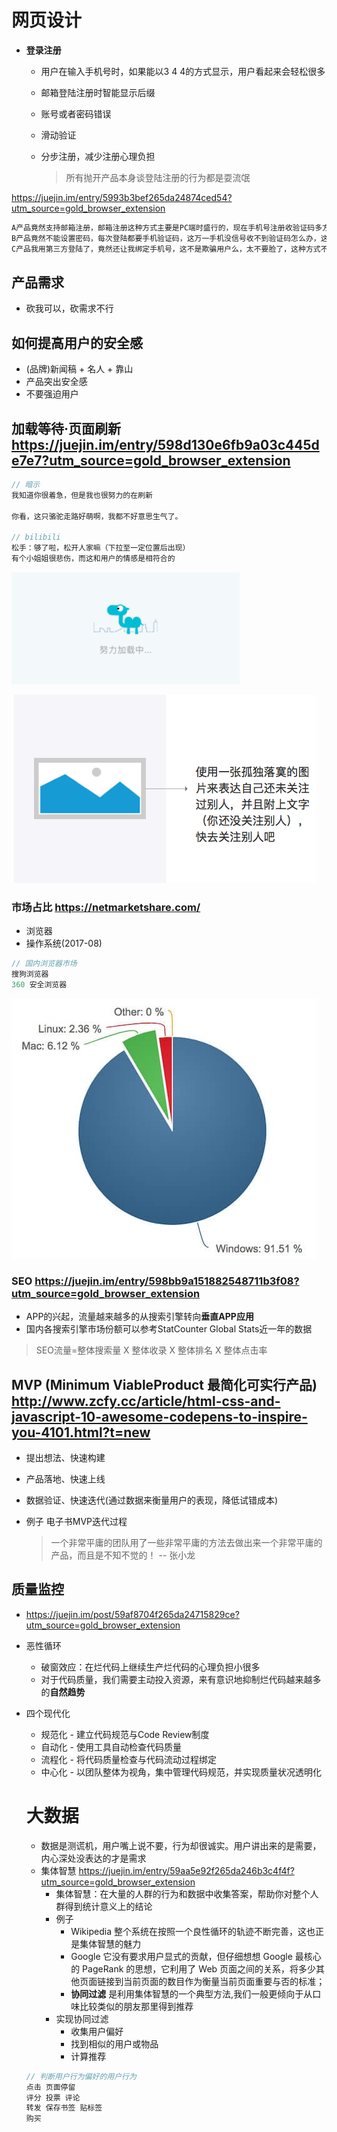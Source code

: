 # 网页设计

- **登录注册**

  - 用户在输入手机号时，如果能以3 4 4的方式显示，用户看起来会轻松很多
  - 邮箱登陆注册时智能显示后缀
  - 账号或者密码错误
  - 滑动验证
  - 分步注册，减少注册心理负担

    > 所有抛开产品本身谈登陆注册的行为都是耍流氓

<https://juejin.im/entry/5993b3bef265da24874ced54?utm_source=gold_browser_extension>

```javascript
A产品竟然支持邮箱注册，邮箱注册这种方式主要是PC端时盛行的，现在手机号注册收验证码多方便，这种方式不好；
B产品竟然不能设置密码，每次登陆都要手机验证码，这万一手机没信号收不到验证码怎么办，这种方式不好；
C产品我用第三方登陆了，竟然还让我绑定手机号，这不是欺骗用户么，太不要脸了，这种方式不好；
```

## 产品需求

- 砍我可以，砍需求不行

## 如何提高**用户的安全感**

- (品牌)新闻稿 + 名人 + 靠山
- 产品突出安全感
- 不要强迫用户

## **加载等待**·页面刷新 <https://juejin.im/entry/598d130e6fb9a03c445de7e7?utm_source=gold_browser_extension>

```javascript
// 暗示
我知道你很着急，但是我也很努力的在刷新

你看，这只骆驼走路好萌啊，我都不好意思生气了。

// bilibili
松手：够了啦，松开人家嘛（下拉至一定位置后出现）
有个小姐姐很悲伤，而这和用户的情感是相符合的
```

![](/assets/camel-loading.png)

![](/assets/jiaohu-tip.png)

### 市场占比 <https://netmarketshare.com/>

- 浏览器
- 操作系统(2017-08)

```js
// 国内浏览器市场
搜狗浏览器
360 安全浏览器
```

![](/assets/sys-percent.png)

### SEO <https://juejin.im/entry/598bb9a151882548711b3f08?utm_source=gold_browser_extension>

- APP的兴起，流量越来越多的从搜索引擎转向**垂直APP应用**
- 国内各搜索引擎市场份额可以参考StatCounter Global Stats近一年的数据

> SEO流量=整体搜索量 X 整体收录 X 整体排名 X 整体点击率

## MVP (Minimum ViableProduct 最简化可实行产品) <http://www.zcfy.cc/article/html-css-and-javascript-10-awesome-codepens-to-inspire-you-4101.html?t=new>

- 提出想法、快速构建
- 产品落地、快速上线
- 数据验证、快速迭代(通过数据来衡量用户的表现，降低试错成本)
- 例子 电子书MVP迭代过程

  > 一个非常平庸的团队用了一些非常平庸的方法去做出来一个非常平庸的产品，而且是不知不觉的！ -- 张小龙

## 质量监控

- <https://juejin.im/post/59af8704f265da24715829ce?utm_source=gold_browser_extension>
- 恶性循环

  - 破窗效应：在烂代码上继续生产烂代码的心理负担小很多
  - 对于代码质量，我们需要主动投入资源，来有意识地抑制烂代码越来越多的**自然趋势**

- 四个现代化

  - 规范化 - 建立代码规范与Code Review制度
  - 自动化 - 使用工具自动检查代码质量
  - 流程化 - 将代码质量检查与代码流动过程绑定
  - 中心化 - 以团队整体为视角，集中管理代码规范，并实现质量状况透明化

  # 大数据

  - 数据是测谎机，用户嘴上说不要，行为却很诚实。用户讲出来的是需要，内心深处没表达的才是需求
  - 集体智慧  https://juejin.im/entry/59aa5e92f265da246b3c4f4f?utm_source=gold_browser_extension
    - 集体智慧：在大量的人群的行为和数据中收集答案，帮助你对整个人群得到统计意义上的结论
    - 例子
      - Wikipedia 整个系统在按照一个良性循环的轨迹不断完善，这也正是集体智慧的魅力
      - Google 它没有要求用户显式的贡献，但仔细想想 Google 最核心的 PageRank 的思想，它利用了 Web 页面之间的关系，将多少其他页面链接到当前页面的数目作为衡量当前页面重要与否的标准；
      - **协同过滤** 是利用集体智慧的一个典型方法,我们一般更倾向于从口味比较类似的朋友那里得到推荐
    - 实现协同过滤
        - 收集用户偏好
        - 找到相似的用户或物品
        - 计算推荐

  ```js
  // 判断用户行为偏好的用户行为
  点击 页面停留
  评分 投票 评论
  转发 保存书签 贴标签
  购买
  ```      
